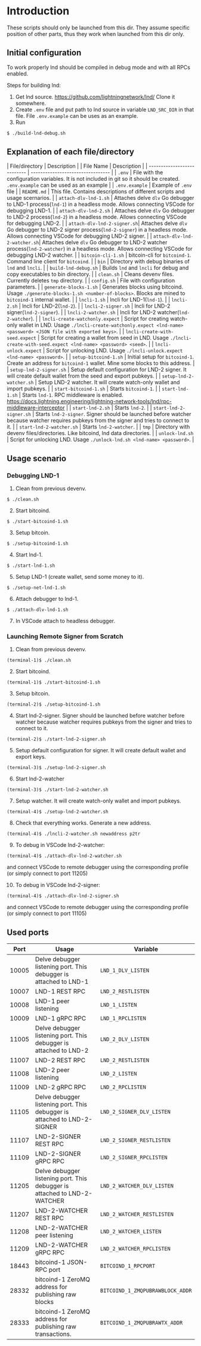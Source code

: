 # Introduction
These scripts should only be launched from this dir. They assume specific position of other parts, thus they work when launched from this dir only.

## Initial configuration

To work properly lnd should be compiled in debug mode and with all RPCs enabled.

Steps for building lnd:

1. Get lnd source. https://github.com/lightningnetwork/lnd/ Clone it somewhere. 
2. Create `.env` file and put path to lnd source in variable `LND_SRC_DIR` in that file. File `.env.example` can be uses as an example.
3. Run
```sh
$ ./build-lnd-debug.sh
```  


## Explanation of each file/directory
| File/directory | Description |
| File Name                   | Description                       |
| --------------------------- | --------------------------------- |
| `.env`                      | File with the configuration variables. It is not included in git so it should be created. `.env.example` can be used as an example |
| `.env.example` |  Example of `.env` file |
| `README.md`                 | This file. Contains descriptions of different scripts and usage scernarios. |
| `attach-dlv-lnd-1.sh`       | Attaches delve `dlv` Go debugger to LND-1 process(`lnd-1`) in a headless mode. Allows connecting VSCode for debugging LND-1. |
| `attach-dlv-lnd-2.sh`       | Attaches delve `dlv` Go debugger to LND-2 process(`lnd-2`) in a headless mode. Allows connecting VSCode for debugging LND-2. |
| `attach-dlv-lnd-2-signer.sh`| Attaches delve `dlv` Go debugger to LND-2 signer process(`lnd-2-signer`) in a headless mode. Allows connecting VSCode for debugging LND-2 signer. |
| `attach-dlv-lnd-2-watcher.sh`| Attaches delve `dlv` Go debugger to LND-2 watcher process(`lnd-2-watcher`) in a headless mode. Allows connecting VSCode for debugging LND-2 watcher. |
| `bitcoin-cli-1.sh`          | bitcoin-cli for `bitcoind-1`. Command line client for `bitcoind`. |
| `bin`                       | Directory with debug binaries of `lnd` and `lncli`. |
| `build-lnd-debug.sh`        | Builds `lnd` and `lncli` for debug and copy executables to bin directory. |
| `clean.sh`                  | Cleans devenv files. Currently deletes `tmp` directory. |
| `config.sh`                 | File with configuration parameters. |
| `generate-blocks-1.sh`      | Generates blocks using bitcoind. Usage `./generate-blocks-1.sh <number-of-blocks>`. Blocks are mined to `bitcoind-1` internal wallet. |
| `lncli-1.sh`                | lncli for LND-1(`lnd-1`). |
| `lncli-2.sh`                | lncli for LND-2(`lnd-2`). |
| `lncli-2-signer.sh`         | lncli for LND-2 signer(`lnd-2-signer`). |
| `lncli-2-watcher.sh`        | lncli for LND-2 watcher(`lnd-2-watcher`). |
| `lncli-create-watchonly.expect` | Script for creating watch-only wallet in LND. Usage `./lncli-create-watchonly.expect <lnd-name> <password> <JSON file with exported keys>`. |
| `lncli-create-with-seed.expect` | Script for creating a wallet from seed in LND. Usage `./lncli-create-with-seed.expect <lnd-name> <password> <seed>`. |
| `lncli-unlock.expect`       | Script for unlocking LND. Usage `./lncli-unlock.expect <lnd-name> <password>`. |
| `setup-bitcoind-1.sh`                  | Initial setup for `bitcoind-1`. Create an address for `bitcoind-1` wallet. Mine some blocks to this address. |
| `setup-lnd-2-signer.sh`     | Setup default configuration for LND-2 signer. It will create default wallet from the seed and export pubkeys. |
| `setup-lnd-2-watcher.sh`    | Setup LND-2 watcher. It will create watch-only wallet and import pubkeys. |
| `start-bitcoind-1.sh`       | Starts `bitcoind-1`. |
| `start-lnd-1.sh`            | Starts `lnd-1`. RPC middleware is enabled. https://docs.lightning.engineering/lightning-network-tools/lnd/rpc-middleware-interceptor |
| `start-lnd-2.sh`            | Starts `lnd-2`. |
| `start-lnd-2-signer.sh`     | Starts `lnd-2-signer`. Signer should be launched before watcher because watcher requires pubkeys from the signer and tries to connect to it. |
| `start-lnd-2-watcher.sh`    | Starts `lnd-2-watcher`. |
| `tmp`                       | Directory with devenv files/directories. Like bitcoind, lnd data directories. |
| `unlock-lnd.sh`             | Script for unlocking LND. Usage `./unlock-lnd.sh <lnd-name> <password>`. |


## Usage scenario
### Debugging LND-1

1. Clean from previous devenv.
```shell
$ ./clean.sh
```

2. Start bitcoind.
```shell
$ ./start-bitcoind-1.sh
```

3. Setup bitcoin.
```shell
$ ./setup-bitcoind-1.sh
```

4. Start lnd-1.
```shell
$ ./start-lnd-1.sh
```

5. Setup LND-1 (create wallet, send some money to it).
```shell
$ ./setup-net-lnd-1.sh
```

6. Attach debugger to lnd-1.
```shell
$ ./attach-dlv-lnd-1.sh
```

7. In VSCode attach to headless debugger.

### Launching Remote Signer from Scratch

1. Clean from previous devenv.
```shell
(terminal-1)$ ./clean.sh
```

2. Start bitcoind.
```shell
(terminal-1)$ ./start-bitcoind-1.sh
```

3. Setup bitcoin.
```shell
(terminal-2)$ ./setup-bitcoind-1.sh
```

4. Start lnd-2-signer. Signer should be launched before watcher before watcher because watcher requires pubkeys from the signer and tries to connect to it.
```shell
(terminal-2)$ ./start-lnd-2-signer.sh
```

5. Setup default configuration for signer. It will create default wallet and export keys.
```shell
(terminal-3)$ ./setup-lnd-2-signer.sh
```

6. Start lnd-2-watcher
```shell
(terminal-3)$ ./start-lnd-2-watcher.sh
```

7. Setup watcher. It will create watch-only wallet and import pubkeys.
```shell
(terminal-4)$ ./setup-lnd-2-watcher.sh
```

8. Check that everything works. Generate a new address.
```shell
(terminal-4)$ ./lncli-2-watcher.sh newaddress p2tr
```

9. To debug in VSCode lnd-2-watcher:
```shell
(terminal-4)$ ./attach-dlv-lnd-2-watcher.sh
```
and connect VSCode to remote debugger using the  corresponding profile (or simply connect to port 11205)

10. To debug in VSCode lnd-2-signer:
```shell
(terminal-4)$ ./attach-dlv-lnd-2-signer.sh
```
and connect VSCode to remote debugger using the  corresponding profile (or simply connect to port 11105)



## Used ports
| Port | Usage | Variable |
| ---- | ----- | -------- |
| 10005 | Delve debugger listening port. This debugger is attached to LND-1 | `LND_1_DLV_LISTEN` |
| 10007 | LND-1 REST RPC | `LND_2_RESTLISTEN` |
| 10008 | LND-1 peer listening | `LND_1_LISTEN` |
| 10009 | LND-1 gRPC RPC | `LND_1_RPCLISTEN` |
| 11005 | Delve debugger listening port. This debugger is attached to LND-2 | `LND_2_DLV_LISTEN` |
| 11007 | LND-2 REST RPC | `LND_2_RESTLISTEN` |
| 11008 | LND-2 peer listening | `LND_2_LISTEN` |
| 11009 | LND-2 gRPC RPC | `LND_2_RPCLISTEN` |
| 11105 | Delve debugger listening port. This debugger is attached to LND-2-SIGNER | `LND_2_SIGNER_DLV_LISTEN` |
| 11107 | LND-2-SIGNER REST RPC | `LND_2_SIGNER_RESTLISTEN` |
| 11109 | LND-2-SIGNER gRPC RPC | `LND_2_SIGNER_RPCLISTEN` |
| 11205 | Delve debugger listening port. This debugger is attached to LND-2-WATCHER | `LND_2_WATCHER_DLV_LISTEN` |
| 11207 | LND-2-WATCHER REST RPC | `LND_2_WATCHER_RESTLISTEN` |
| 11208 | LND-2-WATCHER peer listening | `LND_2_WATCHER_LISTEN` |
| 11209 | LND-2-WATCHER gRPC RPC | `LND_2_WATCHER_RPCLISTEN` |
| 18443 | bitcoind-1 JSON-RPC port | `BITCOIND_1_RPCPORT` |
| 28332 | bitcoind-1 ZeroMQ address for publishing raw blocks | `BITCOIND_1_ZMQPUBRAWBLOCK_ADDR` |
| 28333 | bitcoind-1 ZeroMQ address for publishing raw transactions. | `BITCOIND_1_ZMQPUBRAWTX_ADDR` |

